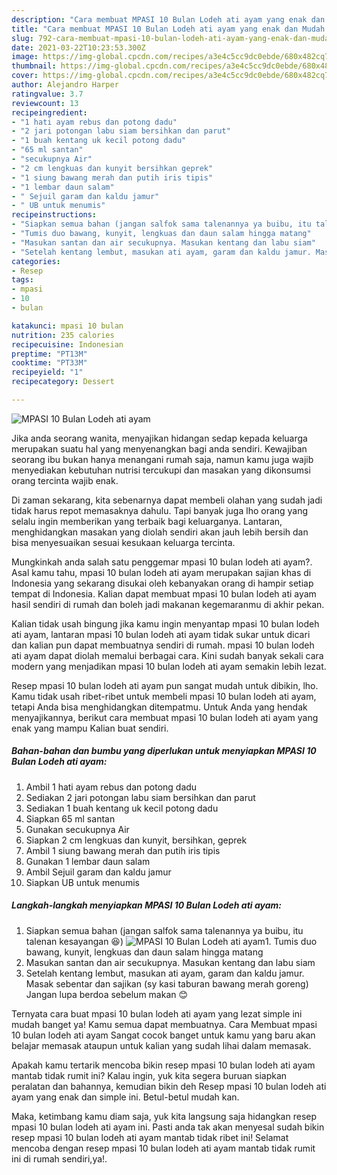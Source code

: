 ```yaml
---
description: "Cara membuat MPASI 10 Bulan Lodeh ati ayam yang enak dan Mudah Dibuat"
title: "Cara membuat MPASI 10 Bulan Lodeh ati ayam yang enak dan Mudah Dibuat"
slug: 792-cara-membuat-mpasi-10-bulan-lodeh-ati-ayam-yang-enak-dan-mudah-dibuat
date: 2021-03-22T10:23:53.300Z
image: https://img-global.cpcdn.com/recipes/a3e4c5cc9dc0ebde/680x482cq70/mpasi-10-bulan-lodeh-ati-ayam-foto-resep-utama.jpg
thumbnail: https://img-global.cpcdn.com/recipes/a3e4c5cc9dc0ebde/680x482cq70/mpasi-10-bulan-lodeh-ati-ayam-foto-resep-utama.jpg
cover: https://img-global.cpcdn.com/recipes/a3e4c5cc9dc0ebde/680x482cq70/mpasi-10-bulan-lodeh-ati-ayam-foto-resep-utama.jpg
author: Alejandro Harper
ratingvalue: 3.7
reviewcount: 13
recipeingredient:
- "1 hati ayam rebus dan potong dadu"
- "2 jari potongan labu siam bersihkan dan parut"
- "1 buah kentang uk kecil potong dadu"
- "65 ml santan"
- "secukupnya Air"
- "2 cm lengkuas dan kunyit bersihkan geprek"
- "1 siung bawang merah dan putih iris tipis"
- "1 lembar daun salam"
- " Sejuil garam dan kaldu jamur"
- " UB untuk menumis"
recipeinstructions:
- "Siapkan semua bahan (jangan salfok sama talenannya ya buibu, itu talenan kesayangan 😆)"
- "Tumis duo bawang, kunyit, lengkuas dan daun salam hingga matang"
- "Masukan santan dan air secukupnya. Masukan kentang dan labu siam"
- "Setelah kentang lembut, masukan ati ayam, garam dan kaldu jamur. Masak sebentar dan sajikan (sy kasi taburan bawang merah goreng) Jangan lupa berdoa sebelum makan 😊"
categories:
- Resep
tags:
- mpasi
- 10
- bulan

katakunci: mpasi 10 bulan 
nutrition: 235 calories
recipecuisine: Indonesian
preptime: "PT13M"
cooktime: "PT33M"
recipeyield: "1"
recipecategory: Dessert

---
```



![MPASI 10 Bulan Lodeh ati ayam](https://img-global.cpcdn.com/recipes/a3e4c5cc9dc0ebde/680x482cq70/mpasi-10-bulan-lodeh-ati-ayam-foto-resep-utama.jpg)

Jika anda seorang wanita, menyajikan hidangan sedap kepada keluarga merupakan suatu hal yang menyenangkan bagi anda sendiri. Kewajiban seorang ibu bukan hanya menangani rumah saja, namun kamu juga wajib menyediakan kebutuhan nutrisi tercukupi dan masakan yang dikonsumsi orang tercinta wajib enak.

Di zaman  sekarang, kita sebenarnya dapat membeli olahan yang sudah jadi tidak harus repot memasaknya dahulu. Tapi banyak juga lho orang yang selalu ingin memberikan yang terbaik bagi keluarganya. Lantaran, menghidangkan masakan yang diolah sendiri akan jauh lebih bersih dan bisa menyesuaikan sesuai kesukaan keluarga tercinta. 



Mungkinkah anda salah satu penggemar mpasi 10 bulan lodeh ati ayam?. Asal kamu tahu, mpasi 10 bulan lodeh ati ayam merupakan sajian khas di Indonesia yang sekarang disukai oleh kebanyakan orang di hampir setiap tempat di Indonesia. Kalian dapat membuat mpasi 10 bulan lodeh ati ayam hasil sendiri di rumah dan boleh jadi makanan kegemaranmu di akhir pekan.

Kalian tidak usah bingung jika kamu ingin menyantap mpasi 10 bulan lodeh ati ayam, lantaran mpasi 10 bulan lodeh ati ayam tidak sukar untuk dicari dan kalian pun dapat membuatnya sendiri di rumah. mpasi 10 bulan lodeh ati ayam dapat diolah memalui berbagai cara. Kini sudah banyak sekali cara modern yang menjadikan mpasi 10 bulan lodeh ati ayam semakin lebih lezat.

Resep mpasi 10 bulan lodeh ati ayam pun sangat mudah untuk dibikin, lho. Kamu tidak usah ribet-ribet untuk membeli mpasi 10 bulan lodeh ati ayam, tetapi Anda bisa menghidangkan ditempatmu. Untuk Anda yang hendak menyajikannya, berikut cara membuat mpasi 10 bulan lodeh ati ayam yang enak yang mampu Kalian buat sendiri.

<!--inarticleads1-->

##### Bahan-bahan dan bumbu yang diperlukan untuk menyiapkan MPASI 10 Bulan Lodeh ati ayam:

1. Ambil 1 hati ayam rebus dan potong dadu
1. Sediakan 2 jari potongan labu siam bersihkan dan parut
1. Sediakan 1 buah kentang uk kecil potong dadu
1. Siapkan 65 ml santan
1. Gunakan secukupnya Air
1. Siapkan 2 cm lengkuas dan kunyit, bersihkan, geprek
1. Ambil 1 siung bawang merah dan putih iris tipis
1. Gunakan 1 lembar daun salam
1. Ambil  Sejuil garam dan kaldu jamur
1. Siapkan  UB untuk menumis




<!--inarticleads2-->

##### Langkah-langkah menyiapkan MPASI 10 Bulan Lodeh ati ayam:

1. Siapkan semua bahan (jangan salfok sama talenannya ya buibu, itu talenan kesayangan 😆)
<img src="https://img-global.cpcdn.com/steps/d8c1581fe941eaaf/160x128cq70/mpasi-10-bulan-lodeh-ati-ayam-langkah-memasak-1-foto.jpg" alt="MPASI 10 Bulan Lodeh ati ayam">1. Tumis duo bawang, kunyit, lengkuas dan daun salam hingga matang
1. Masukan santan dan air secukupnya. Masukan kentang dan labu siam
1. Setelah kentang lembut, masukan ati ayam, garam dan kaldu jamur. Masak sebentar dan sajikan (sy kasi taburan bawang merah goreng) Jangan lupa berdoa sebelum makan 😊




Ternyata cara buat mpasi 10 bulan lodeh ati ayam yang lezat simple ini mudah banget ya! Kamu semua dapat membuatnya. Cara Membuat mpasi 10 bulan lodeh ati ayam Sangat cocok banget untuk kamu yang baru akan belajar memasak ataupun untuk kalian yang sudah lihai dalam memasak.

Apakah kamu tertarik mencoba bikin resep mpasi 10 bulan lodeh ati ayam mantab tidak rumit ini? Kalau ingin, yuk kita segera buruan siapkan peralatan dan bahannya, kemudian bikin deh Resep mpasi 10 bulan lodeh ati ayam yang enak dan simple ini. Betul-betul mudah kan. 

Maka, ketimbang kamu diam saja, yuk kita langsung saja hidangkan resep mpasi 10 bulan lodeh ati ayam ini. Pasti anda tak akan menyesal sudah bikin resep mpasi 10 bulan lodeh ati ayam mantab tidak ribet ini! Selamat mencoba dengan resep mpasi 10 bulan lodeh ati ayam mantab tidak rumit ini di rumah sendiri,ya!.

